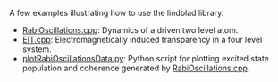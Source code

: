 A few examples illustrating how to use the lindblad library.

- [RabiOscillations.cpp](./RabiOscillations.cpp): Dynamics of a driven two
  level atom.
- [EIT.cpp](./EIT.cpp): Electromagnetically induced transparency in a four
  level system.
- [plotRabiOscillationsData.py](./plotRabiOscillationsData.py): Python
  script for plotting excited state population and coherence generated
  by [RabiOscillations.cpp](./RabiOscillations.cpp).
